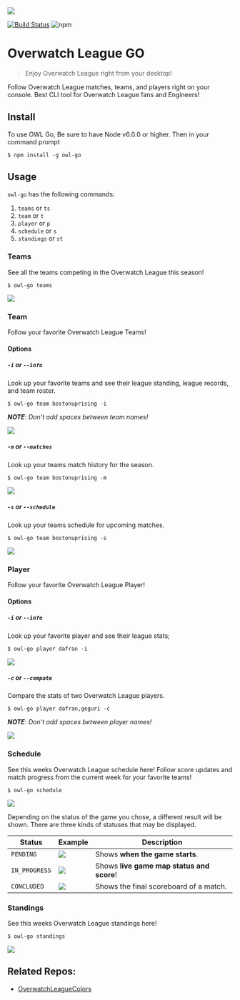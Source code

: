 <img src="https://acupoftee.github.io/images/owlshort.png">

[![Build Status](https://travis-ci.com/acupoftee/OverwatchLeagueGO.svg?branch=master)](https://travis-ci.com/acupoftee/OverwatchLeagueGO) ![npm](https://img.shields.io/npm/v/owl-go.svg)
# Overwatch League GO
> Enjoy Overwatch League right from your desktop!

Follow Overwatch League matches, teams, and players right on your console. Best CLI tool for Overwatch League fans and Engineers!

## Install

To use OWL Go, Be sure to have Node v6.0.0 or higher. Then in your command prompt 
```
$ npm install -g owl-go
```
## Usage
`owl-go` has the following commands:
1. `teams` or `ts`
2. `team` or `t`
3. `player` or `p`
4. `schedule` or `s`
5. `standings` or `st`
   
### Teams
See all the teams competing in the Overwatch League this season!

```
$ owl-go teams
```

<!-- <img src="https://raw.githubusercontent.com/acupoftee/acupoftee.github.io/master/images/owlgo/teams.png" height="700"> -->
<img src="https://thumbs.gfycat.com/FeistyDirtyGermanwirehairedpointer-small.gif">

### Team
Follow your favorite Overwatch League Teams!

#### Options
##### `-i` or `--info`
Look up your favorite teams and see their league standing, league records, and team roster.

```
$ owl-go team bostonuprising -i
```
***NOTE***: *Don't add spaces between team names!*

<!-- <img src="https://raw.githubusercontent.com/acupoftee/acupoftee.github.io/master/images/owlgo/team.png" height="500"> -->
<img src="https://thumbs.gfycat.com/VariableConsciousBurro-small.gif">

##### `-m` or `--matches`
Look up your teams match history for the season.

```
$ owl-go team bostonuprising -m
```

<!-- <img src="https://raw.githubusercontent.com/acupoftee/acupoftee.github.io/master/images/owlgo/team_matches.png"> -->
<img src="https://thumbs.gfycat.com/WellgroomedFocusedAplomadofalcon-small.gif">

##### `-s` or `--schedule`
Look up your teams schedule for upcoming matches.

```
$ owl-go team bostonuprising -s
```

<!-- <img src="https://raw.githubusercontent.com/acupoftee/acupoftee.github.io/master/images/owlgo/team_schedule.png"> -->
<img src="https://thumbs.gfycat.com/ImprobableThisLark-small.gif">

### Player
Follow your favorite Overwatch League Player!

#### Options
##### `-i` or `--info`
Look up your favorite player and see their league stats;

```
$ owl-go player dafran -i
```

<!-- <img src="https://raw.githubusercontent.com/acupoftee/acupoftee.github.io/master/images/owlgo/player.png"> -->
<img src="https://thumbs.gfycat.com/EnchantedWindyAardwolf-small.gif">


##### `-c` or `--compate`
Compare the stats of two Overwatch League players.

```
$ owl-go player dafran,geguri -c
```
***NOTE***: *Don't add spaces between player names!*

<!-- <img src="https://raw.githubusercontent.com/acupoftee/acupoftee.github.io/master/images/owlgo/player_compare.png"> -->
<img src="https://thumbs.gfycat.com/KnobbyExcitableKentrosaurus-small.gif">


### Schedule
See this weeks Overwatch League schedule here! Follow score updates and match progress from the current week for your favorite teams!


```
$ owl-go schedule
```

<!-- <img src ="https://acupoftee.github.io/images/owlgo/schedule.png"> -->
<img src="https://thumbs.gfycat.com/SlimySpectacularCatbird-small.gif">

Depending on the status of the game you chose, a different result will be shown. There are three kinds of statuses that may be displayed.

| Status              | Example                                                                                                                                                                 | Description                                                                                                                                                             |
| ------------------- | ----------------------------------------------------------------------------------------------------------------------------------------------------------------------- | ----------------------------------------------------------------------------------------------------------------------------------------------------------------------- |
| `PENDING` | <img src="https://raw.githubusercontent.com/acupoftee/acupoftee.github.io/master/images/owlgo/pending.png">             | Shows **when the game starts**.  |
| `IN_PROGRESS`      |<img src="https://raw.githubusercontent.com/acupoftee/acupoftee.github.io/master/images/owlgo/in%20progress.png">            | Shows **live game map status and score**!          |
| `CONCLUDED`     | <img src="https://raw.githubusercontent.com/acupoftee/acupoftee.github.io/master/images/owlgo/concluded.png">             | Shows the final scoreboard of a match.                                                                                                          |

### Standings
See this weeks Overwatch League standings here! 

```
$ owl-go standings
```

<!-- <img src ="https://acupoftee.github.io/images/owlgo/stand.png" height="500"> -->
<img src="https://thumbs.gfycat.com/InfantileHarmfulCrane-small.gif">

## Related Repos:
- [OverwatchLeagueColors](https://github.com/acupoftee/OverwatchLeagueColors)